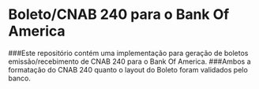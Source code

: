 # Boleto/CNAB 240 para o Bank Of America
###Este repositório contém uma implementação para geração de boletos emissão/recebimento de CNAB 240 para o Bank Of America.
###Ambos a formatação do CNAB 240 quanto o layout do Boleto foram validados pelo banco.

